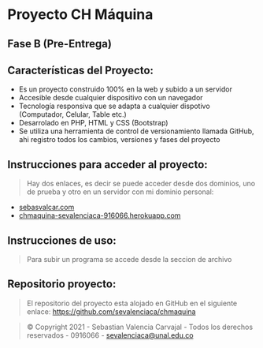 # Proyecto CH Máquina

## Fase B (Pre-Entrega)
## Características del Proyecto:
* Es un proyecto construido 100% en la web y subido a un servidor
* Accesible desde cualquier dispositivo con un navegador
* Tecnología responsiva que se adapta a cualquier dispotivo (Computador, Celular, Table etc.)
* Desarrolado en PHP, HTML y CSS (Bootstrap)
* Se utiliza una herramienta de control de versionamiento llamada GitHub, ahi registro todos los cambios, versiones y fases del proyecto

## Instrucciones para acceder al proyecto:
> Hay dos enlaces, es decir se puede acceder desde dos dominios, uno de prueba y otro en un servidor con mi dominio personal:
  * [sebasvalcar.com](https://sebasvalcar.com/)
  * [chmaquina-sevalenciaca-916066.herokuapp.com](https://chmaquina-sevalenciaca-916066.herokuapp.com/)

## Instrucciones de uso:
> Para subir un programa se accede desde la seccion de archivo

## Repositorio proyecto:
> El repositorio del proyecto esta alojado en GitHub en el siguiente enlace: https://github.com/sevalenciaca/chmaquina

> © Copyright 2021 - Sebastian Valencia Carvajal - Todos los derechos reservados - 0916066 - sevalenciaca@unal.edu.co

